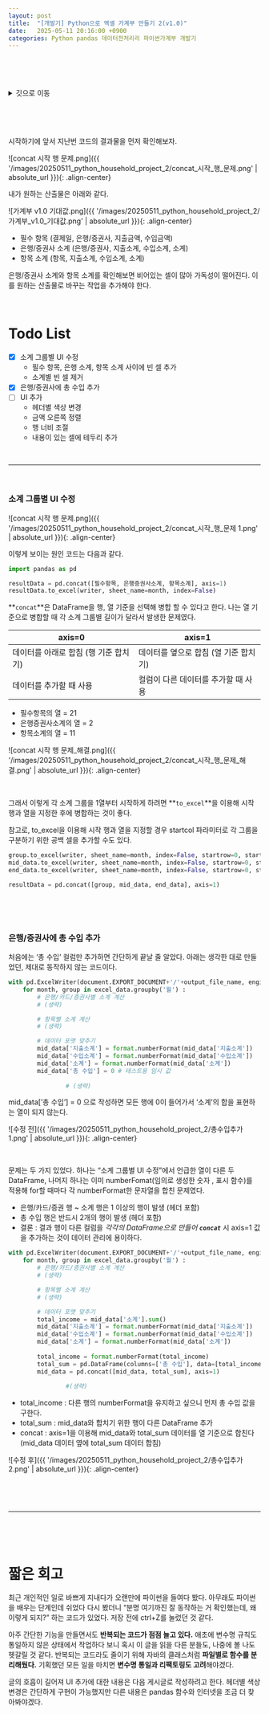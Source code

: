 ```yaml
---
layout: post
title:  "[개발기] Python으로 엑셀 가계부 만들기 2(v1.0)"
date:   2025-05-11 20:16:00 +0900
categories: Python pandas 데이터전처리리 파이썬가계부 개발기
---
```


&nbsp;

&nbsp;

<details>
<summary>깃으로 이동</summary>
<div markdown="1">

[파이썬 엑셀 가계부 v1.0](https://github.com/JungDoHee/householdAccount)

</div>
</details>

&nbsp;

&nbsp;

시작하기에 앞서 지난번 코드의 결과물을 먼저 확인해보자.

![concat 시작 행 문제.png]({{ '/images/20250511_python_household_project_2/concat_시작_행_문제.png' | absolute_url }}){: .align-center}

내가 원하는 산출물은 아래와 같다.

![가계부 v1.0 기대값.png]({{ '/images/20250511_python_household_project_2/가계부_v1.0_기대값.png' | absolute_url }}){: .align-center}

- 필수 항목 (결제일, 은행/증권사, 지출금액, 수입금액)
- 은행/증권사 소계 (은행/증권사, 지출소계, 수입소계, 소계)
- 항목 소계 (항목, 지출소계, 수입소계, 소계)

은행/증권사 소계와 항목 소계를 확인해보면 비어있는 셀이 많아 가독성이 떨어진다. 이를 원하는 산출물로 바꾸는 작업을 추가해야 한다.

&nbsp;

# Todo List

- [x]  소계 그룹별 UI 수정
    - 필수 항목, 은행 소계, 항목 소계 사이에 빈 셀 추가
    - 소계별 빈 셀 제거
- [x]  은행/증권사에 총 수입 추가
- [ ]  UI 추가
    - 헤더별 색상 변경
    - 금액 오른쪽 정렬
    - 행 너비 조절
    - 내용이 있는 셀에 테두리 추가

&nbsp;

---


&nbsp;

### 소계 그룹별 UI 수정

![concat 시작 행 문제.png]({{ '/images/20250511_python_household_project_2/concat_시작_행_문제 1.png' | absolute_url }}){: .align-center}

이렇게 보이는 원인 코드는 다음과 같다.

```python
import pandas as pd

resultData = pd.concat([필수항목, 은행증권사소계, 항목소계], axis=1)
resultData.to_excel(writer, sheet_name=month, index=False)
```

**`concat`**은 DataFrame을 행, 열 기준을 선택해 병합 할 수 있다고 한다. 나는 열 기준으로 병합할 때 각 소계 그룹별 길이가 달라서 발생한 문제였다.

| axis=0 | axis=1 |
| --- | --- |
| 데이터를 아래로 합침 (행 기준 합치기) | 데이터를 옆으로 합침 (열 기준 합치기) |
| 데이터를 추가할 때 사용 | 컬럼이 다른 데이터를 추가할 때 사용 |

- 필수항목의 열 = 21  
- 은행증권사소계의 열 = 2  
- 항목소계의 열 = 11

![concat 시작 행 문제_해결.png]({{ '/images/20250511_python_household_project_2/concat_시작_행_문제_해결.png' | absolute_url }}){: .align-center}

&nbsp;

그래서 이렇게 각 소계 그룹을 1열부터 시작하게 하려면 **`to_excel`**을 이용해 시작 행과 열을 지정한 후에 병합하는 것이 좋다.

참고로, to_excel을 이용해 시작 행과 열을 지정할 경우 startcol 파라미터로 각 그룹을 구분하기 위한 공백 셀을 추가할 수도 있다.

```python
group.to_excel(writer, sheet_name=month, index=False, startrow=0, startcol=0)
mid_data.to_excel(writer, sheet_name=month, index=False, startrow=0, startcol=6)
end_data.to_excel(writer, sheet_name=month, index=False, startrow=0, startcol=11)

resultData = pd.concat([group, mid_data, end_data], axis=1)
```

&nbsp;

&nbsp;

### 은행/증권사에 총 수입 추가

처음에는 ‘총 수입’ 컬럼만 추가하면 간단하게 끝날 줄 알았다. 아래는 생각한 대로 만들었던, 제대로 동작하지 않는 코드이다.

```python
with pd.ExcelWriter(document.EXPORT_DOCUMENT+'/'+output_file_name, engine='openpyxl') as writer : 
    for month, group in excel_data.groupby('월') : 
        # 은행/카드/증권사별 소계 계산
        # (생략)

        # 항목별 소계 계산
        # (생략)

        # 데이터 포맷 맞추기
        mid_data['지출소계'] = format.numberFormat(mid_data['지출소계'])
        mid_data['수입소계'] = format.numberFormat(mid_data['수입소계'])
        mid_data['소계'] = format.numberFormat(mid_data['소계'])
        mid_data['총 수입'] = 0 # 테스트용 임시 값
				
				# (생략)
```

mid_data[’총 수입’] = 0 으로 작성하면 모든 행에 0이 들어가서 ‘소계’의 합을 표현하는 열이 되지 않는다.

![수정 전]({{ '/images/20250511_python_household_project_2/총수입추가1.png' | absolute_url }}){: .align-center}

&nbsp;

문제는 두 가지 있었다. 하나는 “소계 그룹별 UI 수정”에서 언급한 열이 다른 두 DataFrame, 나머지 하나는 이미 numberFomat(임의로 생성한 숫자 , 표시 함수)를 적용해 for할 때마다 각 numberFormat한 문자열을 합친 문제였다.

- 은행/카드/증권 행 ~ 소계 행은 1 이상의 행이 발생 (헤더 포함)
- 총 수입 행은 반드시 2개의 행이 발생 (헤더 포함)
- 결론 : 결과 행이 다른 컬럼을 *각각의 DataFrame으로 만들어 **`concat`*** 시 axis=1 값을 추가하는 것이 데이터 관리에 용이하다.

```python
with pd.ExcelWriter(document.EXPORT_DOCUMENT+'/'+output_file_name, engine='openpyxl') as writer : 
    for month, group in excel_data.groupby('월') : 
        # 은행/카드/증권사별 소계 계산
        # (생략)

        # 항목별 소계 계산
        # (생략)

        # 데이터 포맷 맞추기
        total_income = mid_data['소계'].sum()
        mid_data['지출소계'] = format.numberFormat(mid_data['지출소계'])
        mid_data['수입소계'] = format.numberFormat(mid_data['수입소계'])
        mid_data['소계'] = format.numberFormat(mid_data['소계'])
        
        total_income = format.numberFormat(total_income)
        total_sum = pd.DataFrame(columns=['총 수입'], data=[total_income])
        mid_data = pd.concat([mid_data, total_sum], axis=1)
				
				#(생략)
```

- total_income : 다른 행의 numberFormat을 유지하고 싶으니 먼저 총 수입 값을 구한다.
- total_sum : mid_data와 합치기 위한 행이 다른 DataFrame 추가
- concat : axis=1을 이용해 mid_data와 total_sum 데이터를 열 기준으로 합친다 (mid_data 데이터 옆에 total_sum 데이터 합침)

![수정 후]({{ '/images/20250511_python_household_project_2/총수입추가2.png' | absolute_url }}){: .align-center}

&nbsp;

&nbsp;

---

&nbsp;

&nbsp;
# 짧은 회고

최근 개인적인 일로 바쁘게 지내다가 오랜만에 파이썬을 들여다 봤다. 아무래도 파이썬을 배우는 단계인데 쉬었다 다시 봤더니 “분명 여기까진 잘 동작하는 거 확인했는데, 왜 이렇게 되지?” 하는 코드가 있었다. 저장 전에 ctrl+Z를 눌렀던 것 같다.

아주 간단한 기능을 만들면서도 **반복되는 코드가 점점 늘고 있다.** 애초에 변수명 규칙도 통일하지 않은 상태에서 작업하다 보니 혹시 이 글을 읽을 다른 분들도, 나중에 볼 나도 헷갈릴 것 같다. 반복되는 코드라도 줄이기 위해 자바의 클래스처럼 **파일별로 함수를 분리해뒀다.** 기획했던 모든 일을 마치면 **변수명 통일과 리팩토링도 고려**해야겠다.

글의 호흡이 길어져 UI 추가에 대한 내용은 다음 게시글로 작성하려고 한다. 헤더별 색상 변경은 간단하게 구현이 가능했지만 다른 내용은 pandas 함수와 인터넷을 조금 더 찾아봐야겠다.